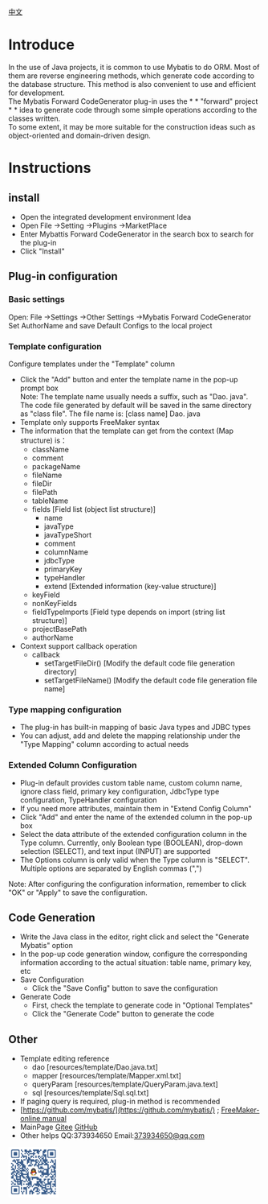 [中文](README.md)

# Introduce
In the use of Java projects, it is common to use Mybatis to do ORM. Most of them are reverse engineering methods, which generate code according to the database structure. This method is also convenient to use and efficient for development. \
The Mybatis Forward CodeGenerator plug-in uses the * * "forward" project * * idea to generate code through some simple operations according to the classes written. \
To some extent, it may be more suitable for the construction ideas such as object-oriented and domain-driven design.
# Instructions

## install

* Open the integrated development environment Idea
* Open File ->Setting ->Plugins ->MarketPlace
* Enter Mybattis Forward CodeGenerator in the search box to search for the plug-in
* Click "Install"

## Plug-in configuration

### Basic settings

Open: File ->Settings ->Other Settings ->Mybatis Forward CodeGenerator\
Set AuthorName and save Default Configs to the local project

### Template configuration

Configure templates under the "Template" column

* Click the "Add" button and enter the template name in the pop-up prompt box\
    Note: The template name usually needs a suffix, such as "Dao. java". The code file generated by default will be saved in the same directory as "class file". The file name is: [class name] Dao. java
* Template only supports FreeMaker syntax
* The information that the template can get from the context (Map structure) is：
    * className 
    * comment
    * packageName 
    * fileName 
    * fileDir 
    * filePath 
    * tableName 
    * fields  [Field list (object list structure)]
        * name 
        * javaType 
        * javaTypeShort 
        * comment
        * columnName 
        * jdbcType 
        * primaryKey 
        * typeHandler 
        * extend  [Extended information (key-value structure)]
    * keyField 
    * nonKeyFields 
    * fieldTypeImports [Field type depends on import (string list structure)]
    * projectBasePath 
    * authorName
* Context support callback operation
    * callback
        * setTargetFileDir() [Modify the default code file generation directory]
        * setTargetFileName() [Modify the default code file generation file name]

### Type mapping configuration

* The plug-in has built-in mapping of basic Java types and JDBC types
* You can adjust, add and delete the mapping relationship under the "Type Mapping" column according to actual needs

### Extended Column Configuration

* Plug-in default provides custom table name, custom column name, ignore class field, primary key configuration, JdbcType type configuration, TypeHandler configuration
* If you need more attributes, maintain them in "Extend Config Column"
* Click "Add" and enter the name of the extended column in the pop-up box
* Select the data attribute of the extended configuration column in the Type column. Currently, only Boolean type (BOOLEAN), drop-down selection (SELECT), and text input (INPUT) are supported
* The Options column is only valid when the Type column is "SELECT". Multiple options are separated by English commas (",")

Note: After configuring the configuration information, remember to click "OK" or "Apply" to save the configuration.

## Code Generation

* Write the Java class in the editor, right click and select the "Generate Mybatis" option
* In the pop-up code generation window, configure the corresponding information according to the actual situation: table name, primary key, etc
* Save Configuration
    * Click the "Save Config" button to save the configuration
* Generate Code
    * First, check the template to generate code in "Optional Templates"
    * Click the "Generate Code" button to generate the code

## Other

* Template editing reference
    * dao         [resources/template/Dao.java.txt]
    * mapper      [resources/template/Mapper.xml.txt]
    * queryParam  [resources/template/QueryParam.java.text]
    * sql         [resources/template/Sql.sql.txt]
* If paging query is required, plug-in method is recommended
* [https://github.com/mybatis/](https://github.com/mybatis/) ; [FreeMaker-online manual](http://freemarker.foofun.cn/toc.html)
* MainPage [Gitee](https://gitee.com/chesterone/idea-plugin-mybatis-code-generator/) [GitHub](https://github.com/chester0424/idea-plugin-mybatis-code-generator)
* Other helps QQ:373934650 Email:373934650@qq.com

<img src="mybatis-code-generator/src/main/resources/contact/QQ-Qun.png"  width="100" height="100" title="QQ">

